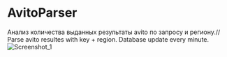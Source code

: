 # AvitoParser
Анализ количества выданных результаты avito по запросу и региону.// 
Parse avito resultes with key + region. Database update every minute.
![Screenshot_1](https://user-images.githubusercontent.com/47080143/103837188-42287500-509c-11eb-81cb-03d6924456c7.png)
